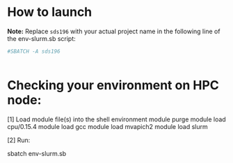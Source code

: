 # How to launch 



**Note:** Replace `sds196` with your actual project name in the following line of the env-slurm.sb script:
```bash
#SBATCH -A sds196



```
# Checking your environment on HPC node:

[1] Load module file(s) into the shell environment
module purge
module load cpu/0.15.4
module load gcc
module load mvapich2
module load slurm

[2] Run:

sbatch env-slurm.sb
```